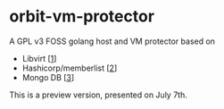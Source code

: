 # orbit-vm-protector

A GPL v3 FOSS golang host and VM protector based on 

- Libvirt [[1]]
- Hashicorp/memberlist [[2]]
- Mongo DB [[3]]


[1]:https://libvirt.org/
[2]:https://www.mongodb.org/
[3]:https://www.mongodb.org/

This is a preview version, presented on July 7th.
